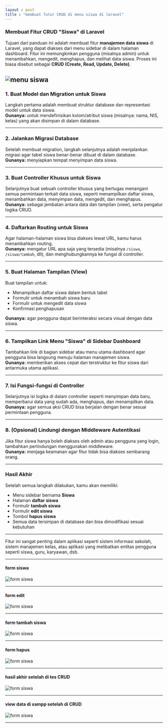 ```yaml
---
layout : post
title : "membuat futur CRUD di menu siswa di laravel"
---
```



###  Membuat Fitur CRUD "Siswa" di Laravel 

Tujuan dari panduan ini adalah membuat fitur **manajemen data siswa** di Laravel, yang dapat diakses dari menu sidebar di dalam halaman dashboard. Fitur ini memungkinkan pengguna (misalnya admin) untuk menambahkan, mengedit, menghapus, dan melihat data siswa. Proses ini biasa disebut sebagai **CRUD (Create, Read, Update, Delete)**.

![menu siswa](/assets/images/menusiswa.png)
---

### 1. Buat Model dan Migration untuk Siswa

Langkah pertama adalah membuat struktur database dan representasi model untuk data siswa.  
**Gunanya:** untuk mendefinisikan kolom/atribut siswa (misalnya: nama, NIS, kelas) yang akan disimpan di dalam database.

---

### 2. Jalankan Migrasi Database

Setelah membuat migration, langkah selanjutnya adalah menjalankan migrasi agar tabel siswa benar-benar dibuat di dalam database.  
**Gunanya:** menyiapkan tempat menyimpan data siswa.

---

### 3. Buat Controller Khusus untuk Siswa

Selanjutnya buat sebuah controller khusus yang bertugas menangani semua permintaan terkait data siswa, seperti menampilkan daftar siswa, menambahkan data, menyimpan data, mengedit, dan menghapus.  
**Gunanya:** sebagai jembatan antara data dan tampilan (view), serta pengatur logika CRUD.

---

### 4. Daftarkan Routing untuk Siswa

Agar halaman-halaman siswa bisa diakses lewat URL, kamu harus menambahkan routing.  
**Gunanya:** mengatur URL apa saja yang tersedia (misalnya `/siswa`, `/siswa/tambah`, dll), dan menghubungkannya ke fungsi di controller.

---

### 5. Buat Halaman Tampilan (View)

Buat tampilan untuk:

- Menampilkan daftar siswa dalam bentuk tabel
- Formulir untuk menambah siswa baru
- Formulir untuk mengedit data siswa
- Konfirmasi penghapusan

**Gunanya:** agar pengguna dapat berinteraksi secara visual dengan data siswa.

---

### 6. Tampilkan Link Menu "Siswa" di Sidebar Dashboard

Tambahkan link di bagian sidebar atau menu utama dashboard agar pengguna bisa langsung menuju halaman manajemen siswa.  
**Gunanya:** memberikan akses cepat dan terstruktur ke fitur siswa dari antarmuka utama aplikasi.

---

### 7. Isi Fungsi-fungsi di Controller

Selanjutnya isi logika di dalam controller seperti menyimpan data baru, memperbarui data yang sudah ada, menghapus, dan menampilkan data.  
**Gunanya:** agar semua aksi CRUD bisa berjalan dengan benar sesuai permintaan pengguna.

---

### 8. (Opsional) Lindungi dengan Middleware Autentikasi

Jika fitur siswa hanya boleh diakses oleh admin atau pengguna yang login, tambahkan perlindungan menggunakan middleware.  
**Gunanya:** menjaga keamanan agar fitur tidak bisa diakses sembarang orang.

---

### Hasil Akhir

Setelah semua langkah dilakukan, kamu akan memiliki:

- Menu sidebar bernama **Siswa**
- Halaman **daftar siswa**
- Formulir **tambah siswa**
- Formulir **edit siswa**
- Tombol **hapus siswa**
- Semua data tersimpan di database dan bisa dimodifikasi sesuai kebutuhan

---

Fitur ini sangat penting dalam aplikasi seperti sistem informasi sekolah, sistem manajemen kelas, atau aplikasi yang melibatkan entitas pengguna seperti siswa, guru, karyawan, dsb.

---

#### form siswa

![form siswa](/assets/images/formsiswa.png)

---
#### form edit

![form siswa](/assets/images/edit.png)

---
#### form tambah siswa
![form siswa](/assets/images/tambahsiswa.png)

---
#### form hapus
![form siswa](/assets/images/hapus.png)

---
#### hasil akhir setelah di tes CRUD
![form siswa](/assets/images/hasilakhir.png)

---
#### view data di xampp setelah di CRUD
![form siswa](/assets/images/viewxampp.png)

---